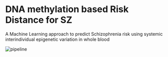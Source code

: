 # DNA methylation based Risk Distance for SZ
A Machine Learning approach to predict  Schizophrenia risk using systemic interindividual epigenetic variation in whole blood


![pipeline](https://raw.githubusercontent.com/cjgunase/CoRSIV_SZ_Risk_Distance/master/Presentation3.jpg)
